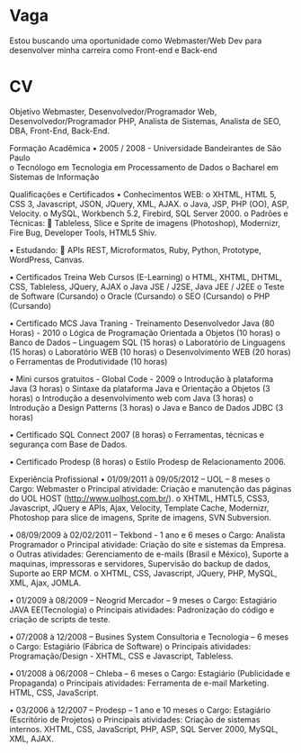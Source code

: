 Vaga
====

Estou buscando uma oportunidade como Webmaster/Web Dev para desenvolver minha carreira como Front-end e Back-end

CV
==

Objetivo
Webmaster, Desenvolvedor/Programador Web, Desenvolvedor/Programador PHP, 
Analista de Sistemas, Analista de SEO, DBA, Front-End, Back-End.

Formação Acadêmica
•  2005 / 2008 - Universidade Bandeirantes de São Paulo		
o	Tecnólogo em Tecnologia em Processamento de Dados
o	Bacharel em Sistemas de Informação

Qualificações e Certificados
•	Conhecimentos WEB:
o	XHTML, HTML 5, CSS 3, Javascript, JSON, JQuery, XML, AJAX.
o	Java, JSP, PHP (OO), ASP, Velocity.
o	MySQL, Workbench 5.2, Firebird, SQL Server 2000. 
o	Padrões e Técnicas:
	Tableless, Slice e Sprite de imagens (Photoshop), Modernizr, Fire Bug, Developer Tools, HTML5 Shiv.

•	Estudando: 
	APIs REST, Microformatos, Ruby, Python, Prototype, WordPress, Canvas.

•	Certificados Treina Web Cursos (E-Learning)
o	HTML, XHTML, DHTML, CSS, Tableless, JQuery, AJAX
o	Java JSE / J2SE, Java JEE / J2EE
o	Teste de Software (Cursando)
o	Oracle (Cursando)
o	SEO (Cursando)
o	PHP (Cursando)

•	Certificado MCS Java Traning - Treinamento Desenvolvedor Java (80 Horas) - 2010
o	Lógica de Programação Orientada a Objetos (10 horas)
o	Banco de Dados – Linguagem SQL (15 horas)
o	Laboratório de Linguagens (15 horas)
o	Laboratório WEB (10 horas)
o	Desenvolvimento WEB (20 horas)
o	Ferramentas de Produtividade (10 horas)

•	Mini cursos gratuitos - Global Code - 2009
o	Introdução à plataforma Java (3 horas)
o	Sintaxe da plataforma Java e Orientação a Objetos (3 horas)
o	Introdução a desenvolvimento web com Java (3 horas)
o	Introdução a Design Patterns (3 horas)
o	Java e Banco de Dados JDBC (3 horas)

•	Certificado SQL Connect 2007 (8 horas)
o	Ferramentas, técnicas e segurança com Base de Dados.

•	Certificado Prodesp (8 horas)
o	Estilo Prodesp de Relacionamento 2006.

Experiência Profissional
•	01/09/2011 à 09/05/2012 – UOL – 8 meses
o	Cargo: Webmaster
o	Principal atividade: Criação e manutenção das páginas do UOL HOST (http://www.uolhost.com.br/).
o	XHTML, HMTL5, CSS3, Javascript, JQuery e APIs, Ajax, Velocity, Template Cache, Modernizr, Photoshop para slice de imagens, Sprite de imagens, SVN Subversion.

•	08/09/2009 à 02/02/2011 – Tekbond - 1 ano e 6 meses
o	Cargo: Analista Programador
o	Principal atividade: Criação do site e sistemas da Empresa.
o	Outras atividades: Gerenciamento de e-mails (Brasil e México), Suporte a maquinas, impressoras e servidores, Supervisão do backup de dados, Suporte ao ERP MCM.
o	XHTML, CSS, Javascript, JQuery, PHP, MySQL, XML, Ajax, JOMLA.

•	01/2009 à 08/2009 – Neogrid Mercador – 9 meses
o	Cargo: Estagiário JAVA EE(Tecnologia)
o	Principais atividades: Padronização do código e criação de scripts de teste. 

•	07/2008 à 12/2008 – Busines System Consultoria e Tecnologia – 6 meses
o	Cargo: Estagiário (Fábrica de Software)
o	Principais atividades: Programação/Design - XHTML, CSS e Javascript, Tableless.

•	01/2008 à 06/2008 – Chleba – 6 meses
o	Cargo: Estagiário (Publicidade e Propaganda)
o	Principais atividades: Ferramenta de e-mail Marketing. HTML, CSS, JavaScript.

•	03/2006 à 12/2007 – Prodesp – 1 ano e 10 meses
o	Cargo: Estagiário (Escritório de Projetos)
o	Principais atividades: Criação de sistemas internos. XHTML, CSS, JavaScript, PHP, ASP, SQL Server 2000, MySQL, XML, AJAX.

